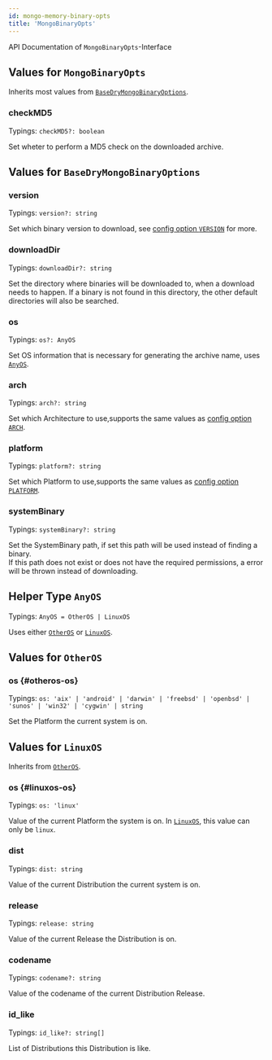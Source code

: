 ```yaml
---
id: mongo-memory-binary-opts
title: 'MongoBinaryOpts'
---
```


API Documentation of `MongoBinaryOpts`-Interface

## Values for `MongoBinaryOpts`

Inherits most values from [`BaseDryMongoBinaryOptions`](#values-for-basedrymongobinaryoptions).

### checkMD5

Typings: `checkMD5?: boolean`

Set wheter to perform a MD5 check on the downloaded archive.

## Values for `BaseDryMongoBinaryOptions`

### version

Typings: `version?: string`

Set which binary version to download, see [config option `VERSION`](../config-options.md#version) for more.

### downloadDir

Typings: `downloadDir?: string`

Set the directory where binaries will be downloaded to, when a download needs to happen. If a binary is not found in this directory, the other default directories will also be searched.

### os

Typings: `os?: AnyOS`

Set OS information that is necessary for generating the archive name, uses [`AnyOS`](#helper-type-anyos).

### arch

Typings: `arch?: string`

Set which Architecture to use,supports the same values as [config option `ARCH`](../config-options.md#arch).

### platform

Typings: `platform?: string`

Set which Platform to use,supports the same values as [config option `PLATFORM`](../config-options.md#platform).

### systemBinary

Typings: `systemBinary?: string`

Set the SystemBinary path, if set this path will be used instead of finding a binary.  
If this path does not exist or does not have the required permissions, a error will be thrown instead of downloading.

## Helper Type `AnyOS`

Typings: `AnyOS = OtherOS | LinuxOS`

Uses either [`OtherOS`](#values-for-otheros) or [`LinuxOS`](#values-for-linuxos).

## Values for `OtherOS`

### os {#otheros-os}

Typings: `os: 'aix' | 'android' | 'darwin' | 'freebsd' | 'openbsd' | 'sunos' | 'win32' | 'cygwin' | string`

Set the Platform the current system is on.

## Values for `LinuxOS`

Inherits from [`OtherOS`](#values-for-otheros).

### os {#linuxos-os}

Typings: `os: 'linux'`

Value of the current Platform the system is on. In [`LinuxOS`](#values-for-linuxos), this value can only be `linux`.

### dist

Typings: `dist: string`

Value of the current Distribution the current system is on.

### release

Typings: `release: string`

Value of the current Release the Distribution is on.

### codename

Typings: `codename?: string`

Value of the codename of the current Distribution Release.

### id_like

Typings: `id_like?: string[]`

List of Distributions this Distribution is like.
